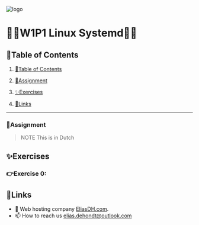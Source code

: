 ![logo](https://eliasdh.com/assets/media/images/logo-github.png)
# 💙🤍W1P1 Linux Systemd🤍💙

## 📘Table of Contents

1. [📘Table of Contents](#📘table-of-contents)
2. [📝Assignment](#📝assignment)
3. [✨Exercises](#✨exercises)

4. [🔗Links](#🔗links)

---

### 📝Assignment 
> NOTE This is in Dutch



## ✨Exercises

### 👉Exercise 0: 





## 🔗Links
- 👯 Web hosting company [EliasDH.com](https://eliasdh.com).
- 📫 How to reach us elias.dehondt@outlook.com